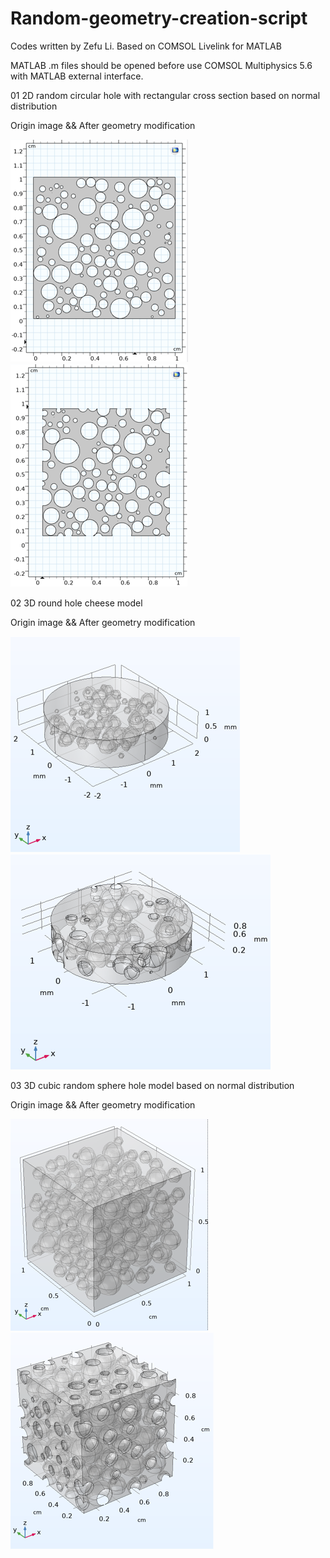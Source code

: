 # Random-geometry-creation-script
Codes written by Zefu Li.
Based on COMSOL Livelink for MATLAB

MATLAB .m files should be opened before use COMSOL Multiphysics 5.6 with MATLAB external interface.

01 2D random circular hole with rectangular cross section based on normal distribution

Origin image && After geometry modification

![image](https://github.com/Li-Zixiaoxiao/Random-geometry-creation-script/blob/main/images/01%202D.png)![image](https://github.com/Li-Zixiaoxiao/Random-geometry-creation-script/blob/main/images/02%202D%20Crop.png)

02 3D round hole cheese model

Origin image && After geometry modification

![image](https://github.com/Li-Zixiaoxiao/Random-geometry-creation-script/blob/main/images/03%20Cheese.png)![image](https://github.com/Li-Zixiaoxiao/Random-geometry-creation-script/blob/main/images/04%20Cheese%20Crop.png)


03 3D cubic random sphere hole model based on normal distribution

Origin image && After geometry modification

![image](https://github.com/Li-Zixiaoxiao/Random-geometry-creation-script/blob/main/images/05%203D.png)![image](https://github.com/Li-Zixiaoxiao/Random-geometry-creation-script/blob/main/images/06%203D%20Crop.png)
